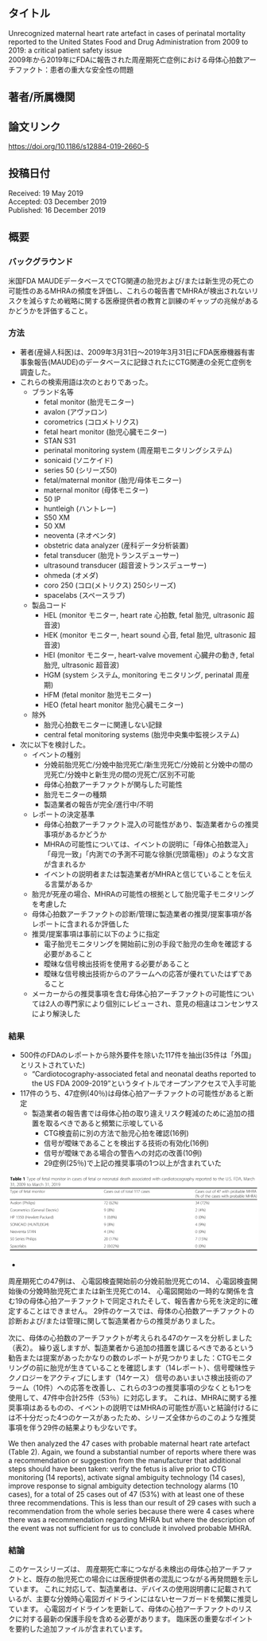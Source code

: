 ## タイトル
Unrecognized maternal heart rate artefact in cases of perinatal mortality reported to the United States Food and Drug Administration from 2009 to 2019: a critical patient safety issue  
2009年から2019年にFDAに報告された周産期死亡症例における母体心拍数アーチファクト：患者の重大な安全性の問題

## 著者/所属機関

## 論文リンク
https://doi.org/10.1186/s12884-019-2660-5

## 投稿日付
Received: 19 May 2019  
Accepted: 03 December 2019  
Published: 16 December 2019

## 概要
### バックグラウンド
米国FDA MAUDEデータベースでCTG関連の胎児および/または新生児の死亡の可能性のあるMHRAの頻度を評価し、これらの報告書でMHRAが検出されないリスクを減らすため戦略に関する医療提供者の教育と訓練のギャップの兆候があるかどうかを評価すること。

### 方法
* 著者(産婦人科医)は、2009年3月31日～2019年3月31日にFDA医療機器有害事象報告(MAUDE)のデータベースに記録されたにCTG関連の全死亡症例を調査した。
* これらの検索用語は次のとおりであった。
  * ブランド名等
    * fetal monitor (胎児モニター)
    * avalon (アヴァロン)
    * corometrics (コロメトリクス)
    * fetal heart monitor (胎児心臓モニター)
    * STAN S31
    * perinatal monitoring system (周産期モニタリングシステム)
    * sonicaid (ソニケイド)
    * series 50 (シリーズ50)
    * fetal/maternal monitor (胎児/母体モニター)
    * maternal monitor (母体モニター)
    * 50 IP
    * huntleigh (ハントレー)
    * S50 XM
    * 50 XM
    * neoventa (ネオベンタ)
    * obstetric data analyzer (産科データ分析装置)
    * fetal transducer (胎児トランスデューサー)
    * ultrasound transducer (超音波トランスデューサー)
    * ohmeda (オメダ)
    * coro 250 (コロ(メトリクス) 250シリーズ)
    * spacelabs (スペースラブ)
  * 製品コード
    * HEL (monitor モニター, heart rate 心拍数, fetal 胎児, ultrasonic 超音波)
    * HEK (monitor モニター, heart sound 心音, fetal 胎児, ultrasonic 超音波)
    * HEI (monitor モニター, heart-valve movement 心臓弁の動き, fetal 胎児, ultrasonic 超音波)
    * HGM (system システム, monitoring モニタリング, perinatal 周産期)
    * HFM (fetal monitor 胎児モニター)
    * HEO (fetal heart monitor 胎児心臓モニター)
  * 除外
    * 胎児心拍数モニターに関連しない記録
    * central fetal monitoring systems (胎児中央集中監視システム)
* 次に以下を検討した。
  * イベントの種別
    * 分娩前胎児死亡/分娩中胎児死亡/新生児死亡/分娩前と分娩中の間の児死亡/分娩中と新生児の間の児死亡/区別不可能
    * 母体心拍数アーチファクトが関与した可能性
    * 胎児モニターの種類
    * 製造業者の報告が完全/進行中/不明
  * レポートの決定基準
    * 母体心拍数アーチファクト混入の可能性があり、製造業者からの推奨事項があるかどうか
    * MHRAの可能性については、イベントの説明に「母体心拍数混入」「母児一致」「内測での予測不可能な徐脈(児頭電極)」のような文言が含まれるか
    * イベントの説明者または製造業者がMHRAと信じていることを伝える言葉があるか
  * 胎児が死産の場合、MHRAの可能性の根拠として胎児電子モニタリングを考慮した
  * 母体心拍数アーチファクトの診断/管理に製造業者の推奨/提案事項が各レポートに含まれるか評価した
  * 推奨/提案事項は事前に以下のように指定
    * 電子胎児モニタリングを開始前に別の手段で胎児の生命を確認する必要があること
    * 曖昧な信号検出技術を使用する必要があること
    * 曖昧な信号検出技術からのアラームへの応答が優れていたはずであること
  * メーカーからの推奨事項を含む母体心拍アーチファクトの可能性については2人の専門家により個別にレビューされ、意見の相違はコンセンサスにより解決した

### 結果
* 500件のFDAのレポートから除外要件を除いた117件を抽出(35件は「外国」とリストされていた)
  * “Cardiotocography-associated fetal and neonatal deaths reported to the US FDA 2009-2019”というタイトルでオープンアクセスで入手可能
* 117件のうち、47症例(40％)は母体心拍アーチファクトの可能性があると断定
  * 製造業者の報告書では母体心拍の取り違えリスク軽減のために追加の措置を取るべきであると頻繁に示唆している
    * CTG検査前に別の方法で胎児心拍を確認(16例)
    * 信号が曖昧であることを検出する技術の有効化(16例)
    * 信号が曖昧である場合の警告への対応の改善(10例)
    * 29症例(25％)で上記の推奨事項の1つ以上が含まれていた

![Table.1](Unrecognized_tab1.png)

*

周産期死亡の47例は、
心電図検査開始前の分娩前胎児死亡の14、
心電図検査開始後の分娩時胎児死亡または新生児死亡の14、
心電図開始の一時的な関係を含む19の母体心拍アーチファクトで同定されたそして、報告書から死を決定的に確定することはできません。
29件のケースでは、母体の心拍数アーチファクトの診断および/または管理に関して製造業者からの推奨がありました。

次に、母体の心拍数のアーチファクトが考えられる47のケースを分析しました（表2）。 繰り返しますが、製造業者から追加の措置を講じるべきであるという勧告または提案があったかなりの数のレポートが見つかりました：CTGモニタリングの前に胎児が生きていることを確認します（14レポート）、信号曖昧性テクノロジーをアクティブにします（14ケース） 信号のあいまいさ検出技術のアラーム（10件）への応答を改善し、これらの3つの推奨事項の少なくとも1つを使用して、47件中合計25件（53％）に対応します。 これは、MHRAに関する推奨事項はあるものの、イベントの説明ではMHRAの可能性が高いと結論付けるには不十分だった4つのケースがあったため、シリーズ全体からのこのような推奨事項を伴う29件の結果よりも少ないです。

We then analyzed the 47 cases with probable maternal heart rate artefact (Table 2). Again, we found a substantial number of reports where there was a recommendation or suggestion from the manufacturer that additional steps should have been taken: verify the fetus is alive prior to CTG monitoring (14 reports), activate signal ambiguity technology (14 cases), improve response to signal ambiguity detection technology alarms (10 cases), for a total of 25 cases out of 47 (53%) with at least one of these three recommendations. This is less than our result of 29 cases with such a recommendation from the whole series because there were 4 cases where there was a recommendation regarding MHRA but where the description of the event was not sufficient for us to conclude it involved probable MHRA.

### 結論
このケースシリーズは、
周産期死亡率につながる未検出の母体心拍アーチファクトと、既存の胎児死亡の場合には医療提供者の混乱につながる再発問題を示しています。
これに対応して、製造業者は、デバイスの使用説明書に記載されているが、主要な分娩時心電図ガイドラインにはないセーフガードを頻繁に推奨しています。
心電図ガイドラインを更新して、母体の心拍アーチファクトのリスクに対する最新の保護手段を含める必要があります。
臨床医の重要なポイントを要約した追加ファイルが含まれています。
